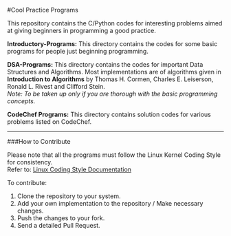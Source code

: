 #Cool Practice Programs

This repository contains the C/Python codes for interesting problems aimed at giving beginners in programming a good practice. <br>

<b>Introductory-Programs:</b> This directory contains the codes for some basic programs for people just beginning programming.<br>

<b>DSA-Programs:</b> This directory contains the codes for important Data Structures and Algorithms. Most implementations are of algorithms given in <b>Introduction to Algorithms</b> by Thomas H. Cormen, Charles E. Leiserson, Ronald L. Rivest and Clifford Stein.<br>
<i>Note: To be taken up only if you are thorough with the basic programming concepts.</i><br>

<b>CodeChef Programs:</b> This directory contains solution codes for various problems listed on CodeChef.<br>
<hr>
###How to Contribute

Please note that all the programs must follow the Linux Kernel Coding Style for consistency. </br>
Refer to: [Linux Coding Style Documentation](https://www.kernel.org/doc/Documentation/CodingStyle)

To contribute:</br>
1. Clone the repository to your system. </br>
2. Add your own implementation to the repository / Make necessary changes. </br>
3. Push the changes to your fork. </br>
4. Send a detailed Pull Request. </br>
